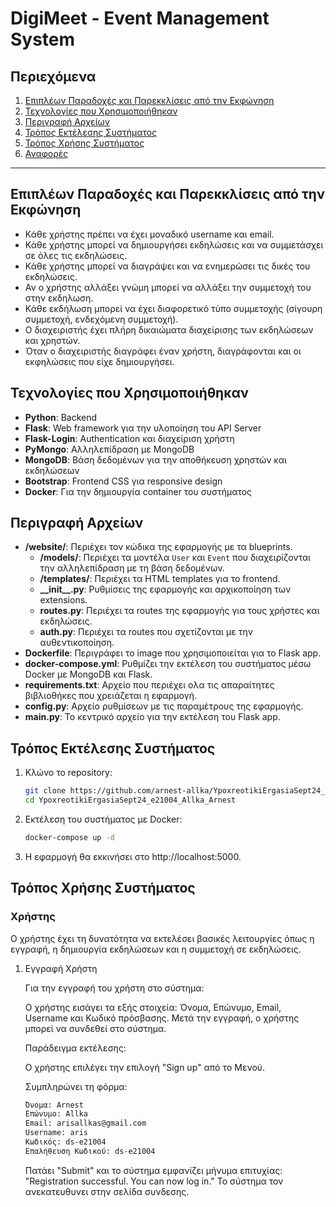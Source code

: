 # DigiMeet - Event Management System

## Περιεχόμενα

1. [Επιπλέων Παραδοχές και Παρεκκλίσεις από την Εκφώνηση](#επιπλέων-παραδοχές-και-παρεκκλίσεις-από-την-εκφώνηση)
2. [Τεχνολογίες που Χρησιμοποιήθηκαν](#τεχνολογίες-που-χρησιμοποιήθηκαν)
3. [Περιγραφή Αρχείων](#περιγραφή-αρχείων)
4. [Τρόπος Εκτέλεσης Συστήματος](#τρόπος-εκτέλεσης-συστήματος)
5. [Τρόπος Χρήσης Συστήματος](#τρόπος-χρήσης-συστήματος)
6. [Αναφορές](#αναφορές)

---

## Επιπλέων Παραδοχές και Παρεκκλίσεις από την Εκφώνηση

- Κάθε χρήστης πρέπει να έχει μοναδικό username και email.
- Κάθε χρήστης μπορεί να δημιουργήσει εκδηλώσεις και να συμμετάσχει σε όλες τις εκδηλώσεις.
- Κάθε χρήστης μπορεί να διαγράψει και να ενημερώσει τις δικές του εκδηλώσεις.
- Αν ο χρήστης αλλάξει γνώμη μπορεί να αλλάξει την συμμετοχή του στην εκδηλωση.
- Κάθε εκδήλωση μπορεί να έχει διαφορετικό τύπο συμμετοχής (σίγουρη συμμετοχή, ενδεχόμενη συμμετοχή).
- Ο διαχειριστής έχει πλήρη δικαιώματα διαχείρισης των εκδηλώσεων και χρηστών.
- Όταν ο διαχειριστής διαγράφει έναν χρήστη, διαγράφονται και οι εκφηλώσεις που είχε δημιουργήσει.

## Τεχνολογίες που Χρησιμοποιήθηκαν

- **Python**: Backend
- **Flask**: Web framework για την υλοποίηση του API Server
- **Flask-Login**: Authentication και διαχείριση χρήστη
- **PyMongo**: Αλληλεπίδραση με MongoDB
- **MongoDB**: Βάση δεδομένων για την αποθήκευση χρηστών και εκδηλώσεων
- **Bootstrap**: Frontend CSS για responsive design
- **Docker**: Για την δημιουργία container του συστήματος

## Περιγραφή Αρχείων

- **/website/**: Περιέχει τον κώδικα της εφαρμογής με τα blueprints.
  - **/models/**: Περιέχει τα μοντέλα `User` και `Event` που διαχειρίζονται την αλληλεπίδραση με τη βάση δεδομένων.
  - **/templates/**: Περιέχει τα HTML templates για το frontend.
  - **\_\_init\_\_.py**: Ρυθμίσεις της εφαρμογής και αρχικοποίηση των extensions.
  - **routes.py**: Περιέχει τα routes της εφαρμογής για τους χρήστες και εκδηλώσεις.
  - **auth.py**: Περιέχει τα routes που σχετίζονται με την αυθεντικοποίηση.
- **Dockerfile**: Περιγράφει το image που χρησιμοποιείται για το Flask app.
- **docker-compose.yml**: Ρυθμίζει την εκτέλεση του συστήματος μέσω Docker με MongoDB και Flask.
- **requirements.txt**: Αρχείο που περιέχει ολα τις απαραίτητες βιβλιοθήκες που χρειάζεται η εφαρμογή.
- **config.py**: Αρχείο ρυθμίσεων με τις παραμέτρους της εφαρμογής.
- **main.py**: Το κεντρικό αρχείο για την εκτέλεση του Flask app.

## Τρόπος Εκτέλεσης Συστήματος

1. Κλώνο το repository:

   ```bash
   git clone https://github.com/arnest-allka/YpoxreotikiErgasiaSept24_e21004_Allka_Arnest.git
   cd YpoxreotikiErgasiaSept24_e21004_Allka_Arnest
   ```

2. Εκτέλεση του συστήματος με Docker:

   ```bash
   docker-compose up -d
   ```

3. Η εφαρμογή θα εκκινήσει στο http://localhost:5000.

## Τρόπος Χρήσης Συστήματος

### Χρήστης

Ο χρήστης έχει τη δυνατότητα να εκτελέσει βασικές λειτουργίες όπως η εγγραφή, η δημιουργία εκδηλώσεων και η συμμετοχή σε εκδηλώσεις.

1.  Εγγραφή Χρήστη

    Για την εγγραφή του χρήστη στο σύστημα:

    Ο χρήστης εισάγει τα εξής στοιχεία: Όνομα, Επώνυμο, Email, Username και Κωδικό πρόσβασης.
    Μετά την εγγραφή, ο χρήστης μπορεί να συνδεθεί στο σύστημα.

    Παράδειγμα εκτέλεσης:

    Ο χρήστης επιλέγει την επιλογή "Sign up" από τo Μενού.

    Συμπληρώνει τη φόρμα:

    ```bash
    Όνομα: Arnest
    Επώνυμο: Allka
    Email: arisallkas@gmail.com
    Username: aris
    Κωδικός: ds-e21004
    Επαλήθευση Κωδικού: ds-e21004
    ```

    Πατάει "Submit" και το σύστημα εμφανίζει μήνυμα επιτυχίας: "Registration successful. You can now log in."
    Το σύστημα τον ανεκατευθυνει στην σελίδα συνδεσης.
